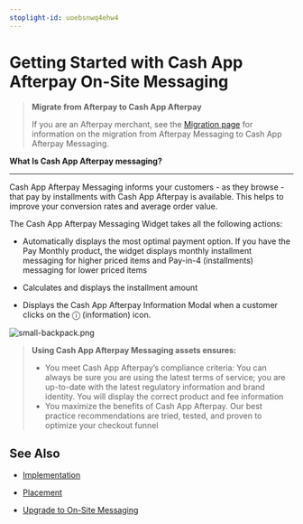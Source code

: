 ```yaml
---
stoplight-id: uoebsnwq4ehw4
---
```


# Getting Started with Cash App Afterpay On-Site Messaging

<!-- theme: info -->
>**Migrate from Afterpay to Cash App Afterpay**
> 
> If you are an Afterpay merchant, see the [Migration page](../MIGRATION/migration-main-page.md) for information on the migration from Afterpay Messaging to Cash App Afterpay Messaging.


**What Is Cash App Afterpay messaging?**

---

Cash App Afterpay Messaging informs your customers - as they browse - that pay by installments with Cash App Afterpay is available. This helps to improve your conversion rates and average order value.

The Cash App Afterpay Messaging Widget takes all the following actions:

* Automatically displays the most optimal payment option. If you have the Pay Monthly product, the widget displays monthly installment messaging for higher priced items and Pay-in-4 (installments) messaging for lower priced items

* Calculates and displays the installment amount

* Displays the Cash App Afterpay Information Modal when a customer clicks on the ⓘ (information) icon.

![small-backpack.png](../../assets/images/small-backpack.png)

> **Using Cash App Afterpay Messaging assets ensures:**
>
>  * You meet Cash App Afterpay’s compliance criteria: You can always be sure you are using the latest terms of service; you are up-to-date with the latest regulatory information and brand identity. You will display the correct product and fee information
>  * You maximize the benefits of Cash App Afterpay. Our best practice recommendations are tried, tested, and proven to optimize your checkout funnel

## See Also

* [Implementation](Implementation.md)

* [Placement](On-Site-Placement.md)

* [Upgrade to On-Site Messaging](Migration.md)